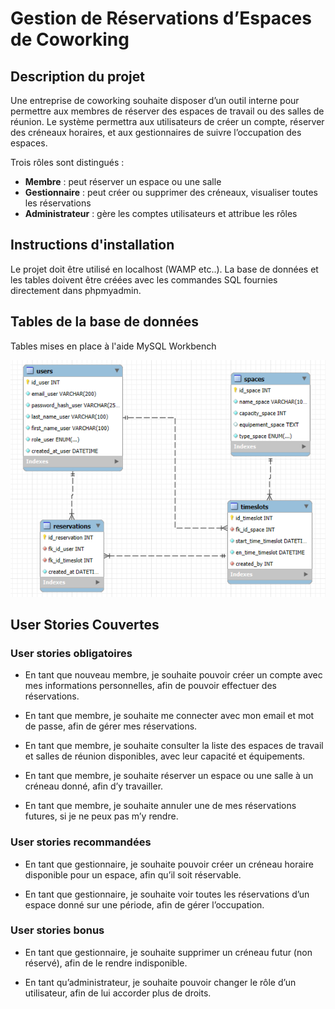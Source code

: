 # Gestion de Réservations d’Espaces de Coworking

## Description du projet

Une entreprise de coworking souhaite disposer d’un outil interne pour permettre aux membres de réserver des espaces de travail ou des salles de réunion. Le système permettra aux utilisateurs de créer un compte, réserver des créneaux horaires, et aux gestionnaires de suivre l’occupation des espaces.

Trois rôles sont distingués :

- **Membre** : peut réserver un espace ou une salle
- **Gestionnaire** : peut créer ou supprimer des créneaux, visualiser toutes les réservations
- **Administrateur** : gère les comptes utilisateurs et attribue les rôles

## Instructions d'installation

Le projet doit être utilisé en localhost (WAMP etc..). La base de données et les tables doivent être créées avec les commandes SQL fournies directement dans phpmyadmin. 

## Tables de la base de données

Tables mises en place à l'aide MySQL Workbench 

![tables](img/database.png)

## User Stories Couvertes

### User stories obligatoires

- En tant que nouveau membre, je souhaite pouvoir créer un compte avec mes informations personnelles, afin de pouvoir effectuer des réservations.

- En tant que membre, je souhaite me connecter avec mon email et mot de passe, afin de gérer mes réservations.

- En tant que membre, je souhaite consulter la liste des espaces de travail et salles de réunion disponibles, avec leur capacité et équipements.

- En tant que membre, je souhaite réserver un espace ou une salle à un créneau donné, afin d’y travailler.

- En tant que membre, je souhaite annuler une de mes réservations futures, si je ne peux pas m’y rendre.

### User stories recommandées

- En tant que gestionnaire, je souhaite pouvoir créer un créneau horaire disponible pour un espace, afin qu’il soit réservable.

- En tant que gestionnaire, je souhaite voir toutes les réservations d’un espace donné sur une période, afin de gérer l’occupation.

### User stories bonus

- En tant que gestionnaire, je souhaite supprimer un créneau futur (non réservé), afin de le rendre indisponible.

- En tant qu’administrateur, je souhaite pouvoir changer le rôle d’un utilisateur, afin de lui accorder plus de droits.